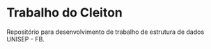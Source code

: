 # Trabalho do Cleiton
Repositório para desenvolvimento de trabalho de estrutura de dados UNISEP - FB.
